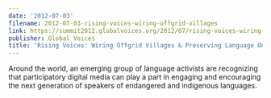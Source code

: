 ```yaml
---
date: '2012-07-03'
filename: 2012-07-03-rising-voices-wiring-offgrid-villages
link: https://summit2012.globalvoices.org/2012/07/rising-voices-wiring-offgrid-villages-preserving-language-online/
publisher: Global Voices
title: 'Rising Voices: Wiring Offgrid Villages & Preserving Language Online'
---
```


Around the world, an emerging group of language activists are recognizing that participatory digital media can play a part in engaging and encouraging the next generation of speakers of endangered and indigenous languages.